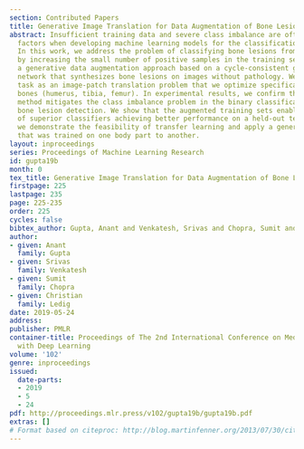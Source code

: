```yaml
---
section: Contributed Papers
title: Generative Image Translation for Data Augmentation of Bone Lesion Pathology
abstract: Insufficient training data and severe class imbalance are often limiting
  factors when developing machine learning models for the classification of rare diseases.
  In this work, we address the problem of classifying bone lesions from X-ray images
  by increasing the small number of positive samples in the training set. We propose
  a generative data augmentation approach based on a cycle-consistent generative adversarial
  network that synthesizes bone lesions on images without pathology. We pose the generative
  task as an image-patch translation problem that we optimize specifically for distinct
  bones (humerus, tibia, femur). In experimental results, we confirm that the described
  method mitigates the class imbalance problem in the binary classification task of
  bone lesion detection. We show that the augmented training sets enable the training
  of superior classifiers achieving better performance on a held-out test set. Additionally,
  we demonstrate the feasibility of transfer learning and apply a generative model
  that was trained on one body part to another.
layout: inproceedings
series: Proceedings of Machine Learning Research
id: gupta19b
month: 0
tex_title: Generative Image Translation for Data Augmentation of Bone Lesion Pathology
firstpage: 225
lastpage: 235
page: 225-235
order: 225
cycles: false
bibtex_author: Gupta, Anant and Venkatesh, Srivas and Chopra, Sumit and Ledig, Christian
author:
- given: Anant
  family: Gupta
- given: Srivas
  family: Venkatesh
- given: Sumit
  family: Chopra
- given: Christian
  family: Ledig
date: 2019-05-24
address: 
publisher: PMLR
container-title: Proceedings of The 2nd International Conference on Medical Imaging
  with Deep Learning
volume: '102'
genre: inproceedings
issued:
  date-parts:
  - 2019
  - 5
  - 24
pdf: http://proceedings.mlr.press/v102/gupta19b/gupta19b.pdf
extras: []
# Format based on citeproc: http://blog.martinfenner.org/2013/07/30/citeproc-yaml-for-bibliographies/
---
```


